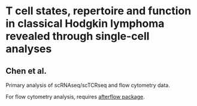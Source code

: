 # T cell states, repertoire and function in classical Hodgkin lymphoma revealed through single-cell analyses
## Chen et al.

Primary analysis of scRNAseq/scTCRseq and flow cytometry data.

For flow cytometry analysis, requires [afterflow package](https://github.com/kline-lab-group/afterflow).